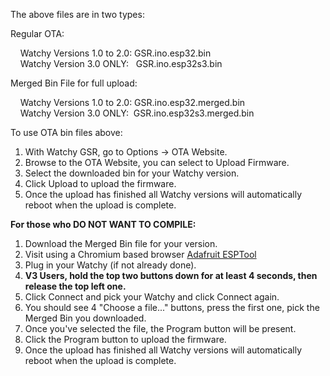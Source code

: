 The above files are in two types:

Regular OTA:

&nbsp;&nbsp;&nbsp;&nbsp;Watchy Versions 1.0 to 2.0: GSR.ino.esp32.bin<br>
&nbsp;&nbsp;&nbsp;&nbsp;Watchy Version 3.0 ONLY:&nbsp;&nbsp; GSR.ino.esp32s3.bin


Merged Bin File for full upload:

&nbsp;&nbsp;&nbsp;&nbsp;Watchy Versions 1.0 to 2.0: GSR.ino.esp32.merged.bin<br>
&nbsp;&nbsp;&nbsp;&nbsp;Watchy Version 3.0 ONLY:&nbsp;&nbsp;GSR.ino.esp32s3.merged.bin


To use OTA bin files above:
1. With Watchy GSR, go to Options -> OTA Website.
2. Browse to the OTA Website, you can select to Upload Firmware.
3. Select the downloaded bin for your Watchy version.
4. Click Upload to upload the firmware.
5. Once the upload has finished all Watchy versions will automatically reboot when the upload is complete.

**For those who DO NOT WANT TO COMPILE:**

1. Download the Merged Bin file for your version.
2. Visit using a Chromium based browser [Adafruit ESPTool](<https://adafruit.github.io/Adafruit_WebSerial_ESPTool/> "Adafruit ESPTool")
3. Plug in your Watchy (if not already done).
4. **V3 Users, hold the top two buttons down for at least 4 seconds, then release the top left one.**
5. Click Connect and pick your Watchy and click Connect again.
6. You should see 4 "Choose a file..." buttons, press the first one, pick the Merged Bin you downloaded.
7. Once you've selected the file, the Program button will be present.
8. Click the Program button to upload the firmware.
9. Once the upload has finished all Watchy versions will automatically reboot when the upload is complete.
